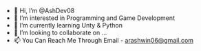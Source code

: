 - 👋 Hi, I’m @AshDev08
- 👀 I’m interested in Programming and Game Development
- 🌱 I’m currently learning Unty & Python 
- 💞️ I’m looking to collaborate on ...
- 📫 You Can Reach Me Through Email - arashwin06@gmail.com 

<!---
AshDev08/AshDev08 is a ✨ special ✨ repository because its `README.md` (this file) appears on your GitHub profile.
You can click the Preview link to take a look at your changes.
--->
